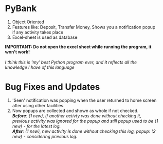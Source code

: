 # PyBank
1. Object Oriented
2. Features like: Deposit, Transfer Money, Shows you a notification popup if any activity takes place
3. Excel-sheet is used as database

**IMPORTANT: Do not open the excel sheet while running the program, it won't work!**
<br><br>
*I think this is 'my' best Python program ever, and it reflects all the knowledge I have of this language*

# Bug Fixes and Updates
1. 'Seen' notification was popping when the user returned to home screen after using other facilities.
2. Now popups are collected and shown as whole if not checked. <br> ***Before**: (1 new), if another activty was done without checking it, previous activity was ignored for the popup and still popup used to be (1 new) - for the latest log.*<br>***After**: (1 new), new activity is done without checking this log, popup: (2 new) - considering previous log.*
